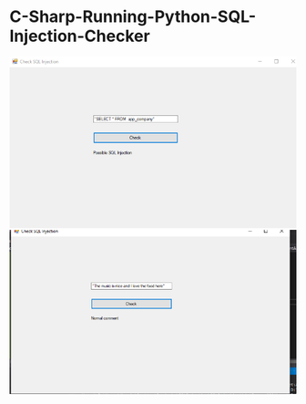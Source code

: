 # C-Sharp-Running-Python-SQL-Injection-Checker


![Alt text](/SQLInjection/cap1.PNG?raw=true "Before open")
![Alt text](/SQLInjection/cap2.PNG?raw=true "Before open")
